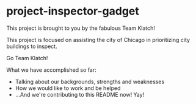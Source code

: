 # project-inspector-gadget

This project is brought to you by the fabulous Team Klatch!

This project is focused on assisting the city of Chicago in prioritizing city buildings to inspect.

Go Team Klatch!

What we have accomplished so far:
* Talking about our backgrounds, strengths and weaknesses
* How we would like to work and be helped
* ...And we're contributing to this README now! Yay!
